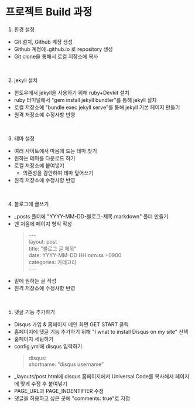 # 프로젝트 Build 과정

1. 환경 설정
  - Git 설치, Github 계정 생성
  - Github 계정에 <username>.github.io 로 repository 생성
  - Git clone을 통해서 로컬 저장소에 복사

<br>

2. jekyll 설치
  - 윈도우에서 jekyll을 사용하기 위해 ruby+Devkit 설치
  - ruby 터미널에서 "gem install jekyll bundler"를 통해 jekyll 설치
  - 로컬 저장소에 "bundle exec jekyll serve"를 통해 jekyll 기본 페이지 만들기
  - 원격 저장소에 수정사항 반영

<br>

3. 테마 설정
  - 여러 사이트에서 마음에 드는 테마 찾기
  - 원하는 테마를 다운로드 하기
  - 로컬 저장소에 붙여넣기
    + 의존성을 감안하여 테마 덮어쓰기
  - 원격 저장소에 수정사항 반영

<br>

4. 블로그에 글쓰기
  - _posts 폴더에 "YYYY-MM-DD-블로그-제목.markdown" 폴더 만들기
  - 맨 처음에 페이지 형식 작성 
      > \---<br>
      > layout: post<br>
      > title: "블로그 글 제목"<br>
      > date: YYYY-MM-DD HH:mm:ss +0900<br>
      > categories: 카테고리<br>
      > \---
  - 밑에 원하는 글 작성
  - 원격 저장소에 수정사항 반영

<br>

5. 댓글 기능 추가하기
  - Disqus 가입 & 홈페이지 메인 화면 GET START 클릭
  - 홈페이지에 댓글 기능 추가하기 위해 "I wnat to install Disqus on my site" 선택
  - 홈페이지 세팅하기
  - config.yml에 disqus 입력하기
      > disqus: <br>
      >   shortname: "disqus username"
  - _layouts/post.html에 disqus 홈페이지에서 Universal Code를 복사해서 페이지에 맞게 수정 후 붙여넣기
  - PAGE_URL과 PAGE_INDENTIFIER 수정
  - 댓글을 허용하고 싶은 곳에 "comments: true"로 지정

